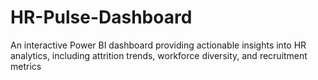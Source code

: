 # HR-Pulse-Dashboard
An interactive Power BI dashboard providing actionable insights into HR analytics, including attrition trends, workforce diversity, and recruitment metrics
